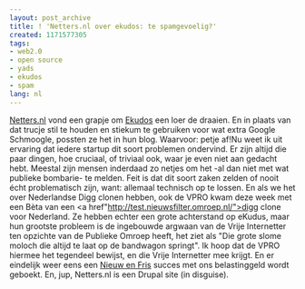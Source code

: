 ```yaml
---
layout: post_archive
title: ! 'Netters.nl over ekudos: te spamgevoelig?'
created: 1171577305
tags:
- web2.0
- open source
- yads
- ekudos
- spam
lang: nl
---
```

[Netters.nl](http://netters.nl/ekudos-spamgevoelig) vond een grapje om [Ekudos](http://www.ekudos.nl/kudoka/profielen/1340) een loer de draaien. En in plaats van dat trucje stil te houden en stiekum te gebruiken voor wat extra Google Schmoogle, possten ze het in hun blog. Waarvoor: petje af!Nu weet ik uit ervaring dat iedere startup dit soort problemen ondervind. Er zijn altijd die paar dingen, hoe cruciaal, of triviaal ook, waar je even niet aan gedacht hebt. Meestal zijn mensen inderdaad zo netjes om het -al dan niet met wat publieke bombarie- te melden. Feit is dat dit soort zaken zelden of nooit écht problematisch zijn, want: allemaal technisch op te lossen. En als we het over Nederlandse Digg clonen hebben, ook de VPRO kwam deze week met een Bèta van een <a href"http://test.nieuwsfilter.omroep.nl/">digg clone voor Nederland. Ze hebben echter een grote achterstand op eKudus, maar hun grootste probleem is de ingebouwde argwaan van de Vrije Internetter ten opzichte van de Publieke Omroep heeft, het ziet als "Die grote slome moloch die altijd te laat op de bandwagon springt". Ik hoop dat de VPRO hiermee het tegendeel bewijst, en die Vrije Internetter mee krijgt. En er eindelijk weer eens een [Nieuw en Fris](http://marcoraaphorst.nl/2007/02/10/valt-ook-niet-onder-het-publieke-domein/) succes met ons belastinggeld wordt geboekt. En, jup, Netters.nl is een Drupal site (in disguise). 
